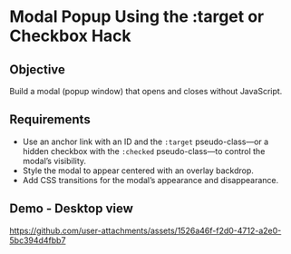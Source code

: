 # Modal Popup Using the :target or Checkbox Hack

## Objective

Build a modal (popup window) that opens and closes without JavaScript.

## Requirements

- Use an anchor link with an ID and the `:target` pseudo-class—or a hidden checkbox with the `:checked` pseudo-class—to control the modal’s visibility.
- Style the modal to appear centered with an overlay backdrop.
- Add CSS transitions for the modal’s appearance and disappearance.

## Demo - Desktop view

https://github.com/user-attachments/assets/1526a46f-f2d0-4712-a2e0-5bc394d4fbb7



